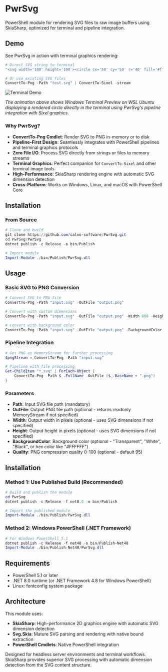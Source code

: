 # PwrSvg
PowerShell module for rendering SVG files to raw image buffers using SkiaSharp, optimized for terminal and pipeline integration.

## Demo

See PwrSvg in action with terminal graphics rendering:

```powershell
# Direct SVG string to terminal
"<svg width='100' height='100'><circle cx='50' cy='50' r='40' fill='#ff6b6b' stroke='#333' stroke-width='3'/></svg>" | ConvertTo-Png | ConvertTo-Sixel -stream

# Or use existing SVG files
ConvertTo-Png -Path "test.svg" | ConvertTo-Sixel -stream
```

![Terminal Demo](https://github.com/calvo-software/PwrSvg/assets/terminal-demo.gif)

*The animation above shows Windows Terminal Preview on WSL Ubuntu displaying a rendered circle directly in the terminal using PwrSvg's pipeline integration with Sixel graphics.*

### Why PwrSvg?

- **ConvertTo-Png Cmdlet**: Render SVG to PNG in-memory or to disk
- **Pipeline-First Design**: Seamlessly integrates with PowerShell pipelines and terminal graphics protocols
- **Zero File I/O**: Process SVG directly from strings or files to memory streams  
- **Terminal Graphics**: Perfect companion for `ConvertTo-Sixel` and other terminal image tools
- **High-Performance**: SkiaSharp rendering engine with automatic SVG dimension detection
- **Cross-Platform**: Works on Windows, Linux, and macOS with PowerShell Core

## Installation

### From Source
```powershell
# Clone and build
git clone https://github.com/calvo-software/PwrSvg.git
cd PwrSvg/PwrSvg
dotnet publish -c Release -o bin/Publish

# Import module
Import-Module ./bin/Publish/PwrSvg.dll
```

## Usage

### Basic SVG to PNG Conversion
```powershell
# Convert SVG to PNG file
ConvertTo-Png -Path "input.svg" -OutFile "output.png"

# Convert with custom dimensions
ConvertTo-Png -Path "input.svg" -OutFile "output.png" -Width 800 -Height 600

# Convert with background color
ConvertTo-Png -Path "input.svg" -OutFile "output.png" -BackgroundColor "White"
```

### Pipeline Integration
```powershell
# Get PNG as MemoryStream for further processing
$pngStream = ConvertTo-Png -Path "input.svg"

# Pipeline with file processing
Get-ChildItem "*.svg" | ForEach-Object {
    ConvertTo-Png -Path $_.FullName -OutFile ($_.BaseName + ".png")
}
```

### Parameters

- **Path**: Input SVG file path (mandatory)
- **OutFile**: Output PNG file path (optional - returns readonly MemoryStream if not specified)
- **Width**: Output width in pixels (optional - uses SVG dimensions if not specified)
- **Height**: Output height in pixels (optional - uses SVG dimensions if not specified)
- **BackgroundColor**: Background color (optional - "Transparent", "White", "Black", or hex color like "#FFFFFF")
- **Quality**: PNG compression quality 0-100 (optional - default 95)

## Installation

### Method 1: Use Published Build (Recommended)

```powershell
# Build and publish the module
cd PwrSvg
dotnet publish -c Release -f net8.0 -o bin/Publish

# Import the published module
Import-Module ./bin/Publish/PwrSvg.dll
```

### Method 2: Windows PowerShell (.NET Framework)

```powershell
# For Windows PowerShell 5.1
dotnet publish -c Release -f net48 -o bin/Publish-Net48
Import-Module ./bin/Publish-Net48/PwrSvg.dll
```

## Requirements

- PowerShell 5.1 or later
- .NET 8.0 runtime (or .NET Framework 4.8 for Windows PowerShell)
- Linux: fontconfig system package

## Architecture

This module uses:
- **SkiaSharp**: High-performance 2D graphics engine with automatic SVG dimension detection
- **Svg.Skia**: Mature SVG parsing and rendering with native bound extraction  
- **PowerShell Cmdlets**: Native PowerShell integration

Designed for headless server environments and terminal workflows. SkiaSharp provides superior SVG processing with automatic dimension detection from the SVG content structure.
